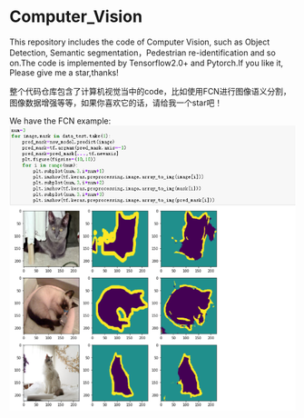 # Computer_Vision
This repository includes the code of Computer Vision, such as Object Detection,   Semantic segmentation，Pedestrian re-identification and so on.The code is implemented by Tensorflow2.0+ and Pytorch.If you like it, Please give me a star,thanks!

整个代码仓库包含了计算机视觉当中的code，比如使用FCN进行图像语义分割，图像数据增强等等，如果你喜欢它的话，请给我一个star吧！

We have the FCN example:
![123](https://github.com/Geeksongs/Computer_vision/blob/master/Semantic%20segmentation/FCN/123.png)
